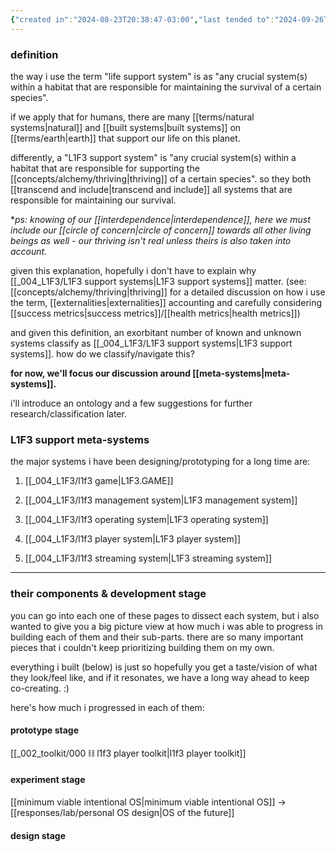 ```yaml
---
{"created in":"2024-08-23T20:38:47-03:00","last tended to":"2024-09-26T15:20:48-03:00","tags":["l1f3","project","🌿"],"dg-publish":true,"relevancescore":97,"notestage":["🌿"],"aliases":["L1F3 theory of change","L1F3 101","L1F3 intro"],"created":"2024-08-23T20:38:47.282-03:00","updated":"2024-11-14T18:36:36.757-03:00","permalink":"/004-l1-f3/l1-f3-support-systems/","dgPassFrontmatter":true}
---
```


### definition

the way i use the term "life support system" is as "any crucial system(s) within a habitat that are responsible for maintaining the survival of a certain species".

if we apply that for humans, there are many [[terms/natural systems\|natural]] and [[built systems\|built systems]] on [[terms/earth\|earth]] that support our life on this planet.

differently, a "L1F3 support system" is "any crucial system(s) within a habitat that are responsible for supporting the [[concepts/alchemy/thriving\|thriving]] of a certain species". so they both [[transcend and include\|transcend and include]] all systems that are responsible for maintaining our survival.

\**ps: knowing of our [[interdependence\|interdependence]], here we must include our [[circle of concern\|circle of concern]] towards all other living beings as well - our thriving isn't real unless theirs is also taken into account.*

given this explanation, hopefully i don't have to explain why [[_004_L1F3/L1F3 support systems\|L1F3 support systems]] matter. (see: [[concepts/alchemy/thriving\|thriving]] for a detailed discussion on how i use the term, [[externalities\|externalities]] accounting and carefully considering [[success metrics\|success metrics]]/[[health metrics\|health metrics]])

and given this definition, an exorbitant number of known and unknown systems classify as [[_004_L1F3/L1F3 support systems\|L1F3 support systems]]. how do we classify/navigate this?

**for now, we'll focus our discussion around [[meta-systems\|meta-systems]].**

i'll introduce an ontology and a few suggestions for further research/classification later.

### L1F3 support meta-systems

the major systems i have been designing/prototyping for a long time are:

1) [[_004_L1F3/l1f3 game\|L1F3.GAME]]

2) [[_004_L1F3/l1f3 management system\|L1F3 management system]]

3) [[_004_L1F3/l1f3 operating system\|L1F3 operating system]]

4) [[_004_L1F3/l1f3 player system\|L1F3 player system]]

5) [[_004_L1F3/l1f3 streaming system\|L1F3 streaming system]]


---
### their components & development stage

you can go into each one of these pages to dissect each system, but i also wanted to give you a big picture view at how much i was able to progress in building each of them and their sub-parts. there are so many important pieces that i couldn't keep prioritizing building them on my own.

everything i built (below) is just so hopefully you get a taste/vision of what they look/feel like, and if it resonates, we have a long way ahead to keep co-creating. :)

here's how much i progressed in each of them:

#### prototype stage

[[_002_toolkit/000 ⛓ l1f3 player toolkit\|l1f3 player toolkit]]

#### experiment stage

[[minimum viable intentional OS\|minimum viable intentional OS]] -> [[responses/lab/personal OS design\|OS of the future]]

#### design stage


